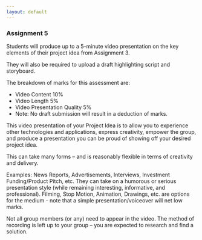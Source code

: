 ```yaml
---
layout: default
---
```


<h3 class="font-weight-bold pb-2 mb-4">Assignment 5</h3>

<p>Students will produce up to a 5-minute video presentation on the key elements of their project idea from Assignment 3.</p>

<p>They will also be required to upload a draft highlighting script and storyboard.</p>

<p>The breakdown of marks for this assessment are:</p>

<ul>
  <li>Video Content 10%</li>
  <li>Video Length 5%</li>
  <li>Video Presentation Quality 5%</li>
  <li>Note: No draft submission will result in a deduction of marks.</li>
</ul>
  
<p>This video presentation of your Project Idea is to allow you to experience other technologies and applications, express creativity, empower the group, and produce a presentation you can be proud of showing off your desired project idea.</p>

<p>This can take many forms – and is reasonably flexible in terms of creativity and delivery.</p>

<p>Examples: News Reports, Advertisements, Interviews, Investment Funding/Product Pitch, etc. They can take on a humorous or serious presentation style (while remaining interesting, informative, and professional). Filming, Stop Motion, Animation, Drawings, etc. are options for the medium - note that a simple presentation/voiceover will net low marks.</p>

<p>Not all group members (or any) need to appear in the video. The method of recording is left up to your group – you are expected to research and find a solution.</p>

